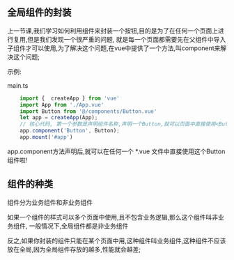 ## 全局组件的封装
上一节课,我们学习如何利用组件来封装一个按钮,目的是为了在任何一个页面上进行复用,但是我们发现一个很严重的问题, 就是每一个页面都需要先在父组件中导入子组件才可以使用,为了解决这个问题,在vue中提供了一个方法,叫component来解决这个问题;

示例:

main.ts
```javascript
    import {  createApp } from 'vue'
    import App from './App.vue'
    import Button from '@/components/Button.vue'
    let app = createApp(App);
    // 核心代码, 第一个参数是声明组件名称,声明一个Button,就可以页面中直接使用<Button></Button>语法来调用啦, 第二个参数是组件的内容
    app.component('Button', Button);
    app.mount('#app')
```

app.component方法声明后,就可以在任何一个 *.vue 文件中直接使用这个Button组件啦!

## 组件的种类
组件分为业务组件和非业务组件

如果一个组件的样式可以多个页面中使用,且不包含业务逻辑,那么这个组件叫非业务组件, 一般情况下,全局组件都是非业务组件

反之,如果你封装的组件只能在某个页面中用,这种组件叫业务组件,这种组件不应该放在全局,因为全局组件存放的越多,性能就会越差;